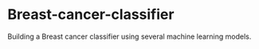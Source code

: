 # Breast-cancer-classifier
Building a Breast cancer classifier using several machine learning models.
